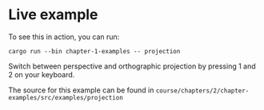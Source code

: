 # Live example

To see this in action, you can run:

```shell
cargo run --bin chapter-1-examples -- projection
```

Switch between perspective and orthographic projection by pressing 1 and 2 on your keyboard.

The source for this example can be found in `course/chapters/2/chapter-examples/src/examples/projection`